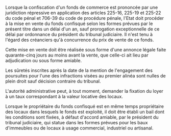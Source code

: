 Lorsque la confiscation d'un fonds de commerce est prononcée par une juridiction répressive en application des articles 225-16, 225-19 et 225-22 du code pénal et 706-39 du code de procédure pénale, l'Etat doit procéder à la mise en vente du fonds confisqué selon les formes prévues par le présent titre dans un délai d'un an, sauf prorogation exceptionnelle de ce délai par ordonnance du président du tribunal judiciaire. Il n'est tenu à l'égard des créanciers qu'à concurrence du prix de vente de ce fonds.


Cette mise en vente doit être réalisée sous forme d'une annonce légale faite quarante-cinq jours au moins avant la vente, que celle-ci ait lieu par adjudication ou sous forme amiable.


Les sûretés inscrites après la date de la mention de l'engagement des poursuites pour l'une des infractions visées au premier alinéa sont nulles de plein droit sauf décision contraire du tribunal.


L'autorité administrative peut, à tout moment, demander la fixation du loyer à un taux correspondant à la valeur locative des locaux.


Lorsque le propriétaire du fonds confisqué est en même temps propriétaire des locaux dans lesquels le fonds est exploité, il doit être établi un bail dont les conditions sont fixées, à défaut d'accord amiable, par le président du tribunal judiciaire, qui statue dans les formes prévues pour les baux d'immeubles ou de locaux à usage commercial, industriel ou artisanal.


